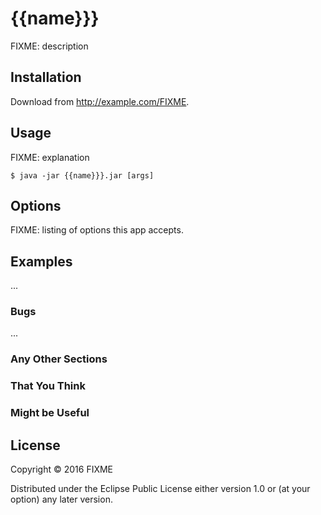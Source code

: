 # {{name}}}

FIXME: description

## Installation

Download from http://example.com/FIXME.

## Usage

FIXME: explanation

    $ java -jar {{name}}}.jar [args]

## Options

FIXME: listing of options this app accepts.

## Examples

...

### Bugs

...

### Any Other Sections
### That You Think
### Might be Useful

## License

Copyright © 2016 FIXME

Distributed under the Eclipse Public License either version 1.0 or (at
your option) any later version.
